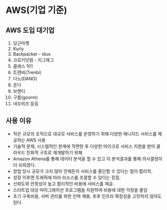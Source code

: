 # AWS(기업 기준)

## AWS 도입 대기업

1. 당근마켓
2. Kurly
3. Backpacker - idus
4. 크로키닷컴 - 지그재그
5. 클래스 101
6. 트렌비(Trenbi)
7. 다노(DANO)
8. 온다
9. 브랜디
10. 구름(goorm)
11. 네오위즈 등등

## 사용 이유

- 작은 규모의 조직으로 대규모 서비스를 운영하기 위해 다양한 매니지드 서비스를 제공하는 AWS 사용
- 기술적 문제, 시스템적인 한계에 직면한 후 다양한 마이크로 서비스 지원을 받아 클라우드 친화적 구조로 재개발하기 위해
-  Amazon Athena를 통해 데이터 분석을 할 수 있고 이 분석결과를 통해 의사결정이 더 쉬워졌다.
- 창업 당시 규모가 크지 않아 언제든지 서비스를 중단할 수 있다는 점이 합리적. 
- 성장 이후엔 트래픽에 따라 리소스를 조절할 수 있다는 장점.
- 신뢰도와 안정성이 높고 합리적인 비용에 서비스를 제공.
- 스타트업 대상 마이그레이션 프로그램을 지원하여 비용에 대한 걱정을 줄임
- 초기 구축비용, 서버 관리를 위한 인력 채용, 추후 인프라 확장성을 고민하지 않아도 된다.
